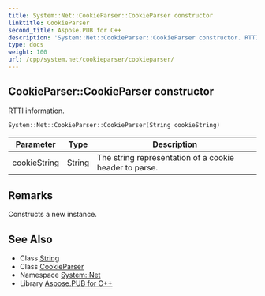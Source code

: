 ```yaml
---
title: System::Net::CookieParser::CookieParser constructor
linktitle: CookieParser
second_title: Aspose.PUB for C++
description: 'System::Net::CookieParser::CookieParser constructor. RTTI information in C++.'
type: docs
weight: 100
url: /cpp/system.net/cookieparser/cookieparser/
---
```

## CookieParser::CookieParser constructor


RTTI information.

```cpp
System::Net::CookieParser::CookieParser(String cookieString)
```


| Parameter | Type | Description |
| --- | --- | --- |
| cookieString | String | The string representation of a cookie header to parse. |
## Remarks


Constructs a new instance. 
## See Also

* Class [String](../../../system/string/)
* Class [CookieParser](../)
* Namespace [System::Net](../../)
* Library [Aspose.PUB for C++](../../../)
